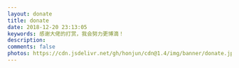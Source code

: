 ```yaml
---
layout: donate
title: donate
date: 2018-12-20 23:13:05
keywords: 感谢大佬的打赏，我会努力更博滴！
description: 
comments: false
photos: https://cdn.jsdelivr.net/gh/honjun/cdn@1.4/img/banner/donate.jpg
---
```

